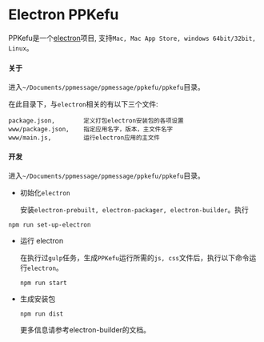 # Electron PPKefu

PPKefu是一个[electron](http://electron.atom.io/)项目, 支持`Mac, Mac App Store, windows 64bit/32bit, Linux`。

#### 关于
进入`~/Documents/ppmessage/ppmessage/ppkefu/ppkefu`目录。
    
在此目录下，与`electron`相关的有以下三个文件:
    
    package.json,        定义打包electron安装包的各项设置
    www/package.json,    指定应用名字，版本，主文件名字
    www/main.js,         运行electron应用的主文件
    
#### 开发
进入`~/Documents/ppmessage/ppmessage/ppkefu/ppkefu`目录。

* 初始化`electron`

  安装`electron-prebuilt, electron-packager, electron-builder`。执行
 
 ``` 
 npm run set-up-electron
 ```
 
* 运行 electron
  
  在执行过`gulp`任务，生成`PPKefu`运行所需的`js, css`文件后，执行以下命令运行`electron`。
  ```
  npm run start
  ```  

* 生成安装包
    
    ```
    npm run dist
    ```
    更多信息请参考electron-builder的文档。
